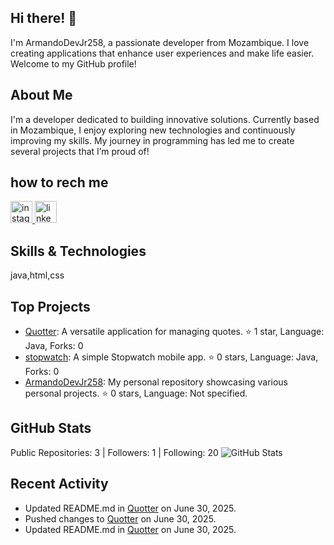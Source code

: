 ## Hi there! 👋

I'm ArmandoDevJr258, a passionate developer from Mozambique. I love creating applications that enhance user experiences and make life easier. Welcome to my GitHub profile!

## About Me

I'm a developer dedicated to building innovative solutions. Currently based in Mozambique, I enjoy exploring new technologies and continuously improving my skills. My journey in programming has led me to create several projects that I’m proud of!


## how to rech me 
<div align="left">
  <a href="https://www.instagram.com/armandomabundajunior" target="_blank">
    <img src="https://img.shields.io/static/v1?message=Instagram&logo=instagram&label=&color=E4405F&logoColor=white&labelColor=&style=for-the-badge" height="35" alt="instagram logo" />
  </a>
  <a href="https://www.linkedin.com/in/armando-mabundajr" target="_blank">
    <img src="https://img.shields.io/static/v1?message=LinkedIn&logo=linkedin&label=&color=0077B5&logoColor=white&labelColor=&style=for-the-badge" height="35" alt="linkedin logo" />
  </a>
</div>

## Skills & Technologies

java,html,css

## Top Projects

- [Quotter](https://github.com/ArmandoDevJr258/Quotter): A versatile application for managing quotes. ⭐ 1 star, Language: Java, Forks: 0
- [stopwatch](https://github.com/ArmandoDevJr258/stopwatch): A simple Stopwatch mobile app. ⭐ 0 stars, Language: Java, Forks: 0
- [ArmandoDevJr258](https://github.com/ArmandoDevJr258/ArmandoDevJr258): My personal repository showcasing various personal projects. ⭐ 0 stars, Language: Not specified.

## GitHub Stats

Public Repositories: 3 | Followers: 1 | Following: 20
![GitHub Stats](https://github-readme-stats.vercel.app/api?username=ArmandoDevJr258&show_icons=true&theme=radical)

## Recent Activity

- Updated README.md in [Quotter](https://github.com/ArmandoDevJr258/Quotter) on June 30, 2025.
- Pushed changes to [Quotter](https://github.com/ArmandoDevJr258/Quotter) on June 30, 2025.
- Updated README.md in [Quotter](https://github.com/ArmandoDevJr258/Quotter) on June 30, 2025.

## 
